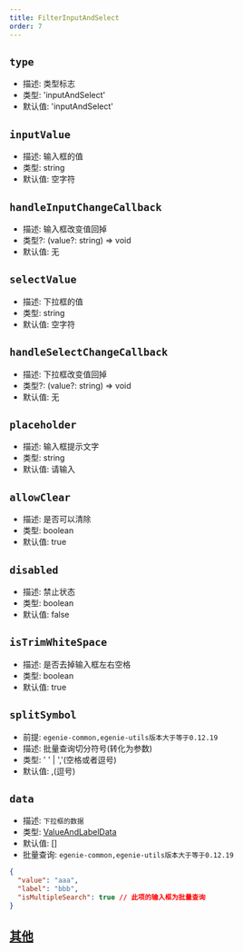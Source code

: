 ```yaml
---
title: FilterInputAndSelect
order: 7
---
```


## `type`

- 描述: 类型标志
- 类型: 'inputAndSelect'
- 默认值: 'inputAndSelect'

## `inputValue`

- 描述: 输入框的值
- 类型: string
- 默认值: 空字符

## `handleInputChangeCallback`

- 描述: 输入框改变值回掉
- 类型?: (value?: string) => void
- 默认值: 无

## `selectValue`

- 描述: 下拉框的值
- 类型: string
- 默认值: 空字符

## `handleSelectChangeCallback`

- 描述: 下拉框改变值回掉
- 类型?: (value?: string) => void
- 默认值: 无

## `placeholder`

- 描述: 输入框提示文字
- 类型: string
- 默认值: 请输入

## `allowClear`

- 描述: 是否可以清除
- 类型: boolean
- 默认值: true

## `disabled`

- 描述: 禁止状态
- 类型: boolean
- 默认值: false

## `isTrimWhiteSpace`

- 描述: 是否去掉输入框左右空格
- 类型: boolean
- 默认值: true

## `splitSymbol`

- 前提: `egenie-common,egenie-utils版本大于等于0.12.19`
- 描述: 批量查询切分符号(转化为参数)
- 类型: ' ' | ','(空格或者逗号)
- 默认值: ,(逗号)

## `data`

- 描述: `下拉框的数据`
- 类型: [ValueAndLabelData](./filter-base#valueandlabeldata)
- 默认值: []
- 批量查询: `egenie-common,egenie-utils版本大于等于0.12.19`

```json
{
  "value": "aaa",
  "label": "bbb",
  "isMultipleSearch": true // 此项的输入框为批量查询
}
```

## [其他](./filter-base#filterbase)
